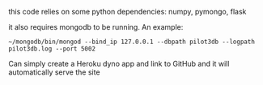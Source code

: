 this code relies on some python dependencies: numpy, pymongo, flask

it also requires mongodb to be running. An example:
```
~/mongodb/bin/mongod --bind_ip 127.0.0.1 --dbpath pilot3db --logpath pilot3db.log --port 5002
```

Can simply create a Heroku dyno app and link to GitHub and it will automatically serve the site
